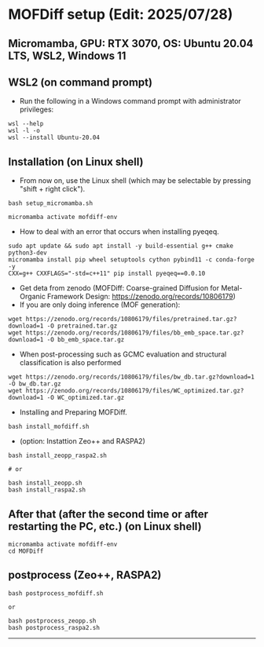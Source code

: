 # MOFDiff setup (Edit: 2025/07/28) 
## Micromamba, GPU: RTX 3070, OS: Ubuntu 20.04 LTS, WSL2, Windows 11


## WSL2 (on command prompt)
- Run the following in a Windows command prompt with administrator privileges:
```
wsl --help
wsl -l -o
wsl --install Ubuntu-20.04
```


## Installation (on Linux shell)
- From now on, use the Linux shell (which may be selectable by pressing "shift + right click").
```
bash setup_micromamba.sh
```


```
micromamba activate mofdiff-env
```


- How to deal with an error that occurs when installing pyeqeq.
```
sudo apt update && sudo apt install -y build-essential g++ cmake python3-dev
micromamba install pip wheel setuptools cython pybind11 -c conda-forge -y
CXX=g++ CXXFLAGS="-std=c++11" pip install pyeqeq==0.0.10
```


- Get deta from zenodo (MOFDiff: Coarse-grained Diffusion for Metal-Organic Framework Design: https://zenodo.org/records/10806179)
- If you are only doing inference (MOF generation):
```
wget https://zenodo.org/records/10806179/files/pretrained.tar.gz?download=1 -O pretrained.tar.gz
wget https://zenodo.org/records/10806179/files/bb_emb_space.tar.gz?download=1 -O bb_emb_space.tar.gz
```
- When post-processing such as GCMC evaluation and structural classification is also performed
```
wget https://zenodo.org/records/10806179/files/bw_db.tar.gz?download=1 -O bw_db.tar.gz
wget https://zenodo.org/records/10806179/files/WC_optimized.tar.gz?download=1 -O WC_optimized.tar.gz
```


- Installing and Preparing MOFDiff.
```
bash install_mofdiff.sh
```


- (option: Instattion Zeo++ and RASPA2)
```
bash install_zeopp_raspa2.sh

# or 

bash install_zeopp.sh
bash install_raspa2.sh
```


## After that (after the second time or after restarting the PC, etc.) (on Linux shell)
```
micromamba activate mofdiff-env
cd MOFDiff
```


## postprocess (Zeo++, RASPA2)
```
bash postprocess_mofdiff.sh

or

bash postprocess_zeopp.sh
bash postprocess_raspa2.sh
```

---
